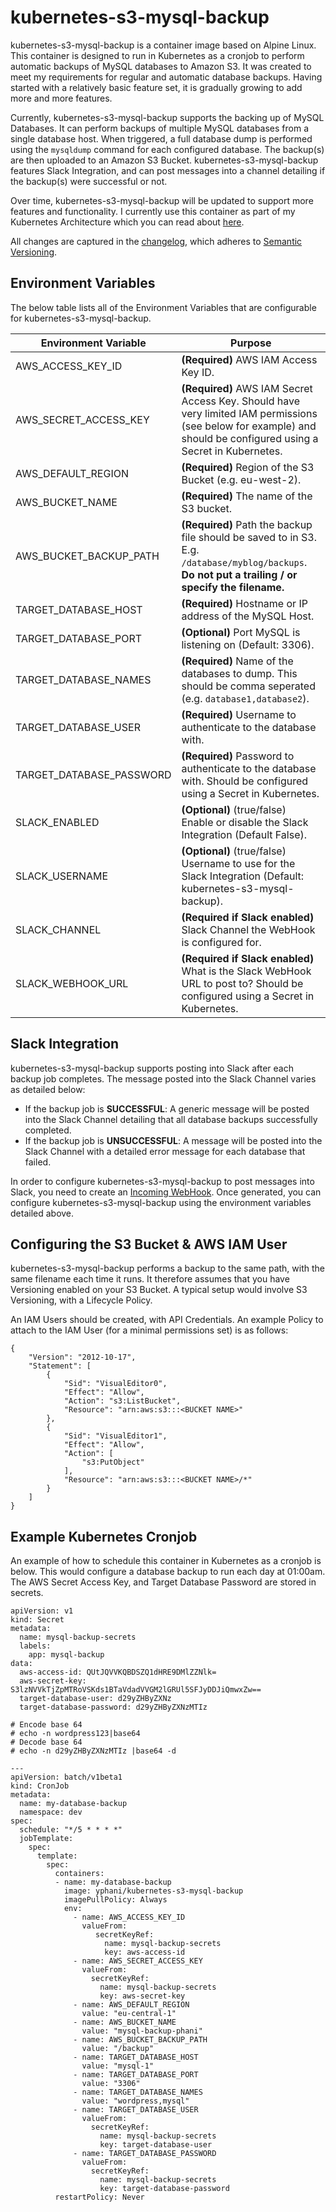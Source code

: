 # kubernetes-s3-mysql-backup

kubernetes-s3-mysql-backup is a container image based on Alpine Linux. This container is designed to run in Kubernetes as a cronjob to perform automatic backups of MySQL databases to Amazon S3. It was created to meet my requirements for regular and automatic database backups. Having started with a relatively basic feature set, it is gradually growing to add more and more features.

Currently, kubernetes-s3-mysql-backup supports the backing up of MySQL Databases. It can perform backups of multiple MySQL databases from a single database host. When triggered, a full database dump is performed using the `mysqldump` command for each configured database. The backup(s) are then uploaded to an Amazon S3 Bucket. kubernetes-s3-mysql-backup features Slack Integration, and can post messages into a channel detailing if the backup(s) were successful or not.

Over time, kubernetes-s3-mysql-backup will be updated to support more features and functionality. I currently use this container as part of my Kubernetes Architecture which you can read about [here](https://benjamin.maynard.io/this-blog-now-runs-on-kubernetes-heres-the-architecture/).

All changes are captured in the [changelog](CHANGELOG.md), which adheres to [Semantic Versioning](https://semver.org/spec/vadheres2.0.0.html).


## Environment Variables

The below table lists all of the Environment Variables that are configurable for kubernetes-s3-mysql-backup.

| Environment Variable        | Purpose                                                                                                          |
| --------------------------- |------------------------------------------------------------------------------------------------------------------|
| AWS_ACCESS_KEY_ID           | **(Required)** AWS IAM Access Key ID.                                                                            |
| AWS_SECRET_ACCESS_KEY       | **(Required)** AWS IAM Secret Access Key. Should have very limited IAM permissions (see below for example) and should be configured using a Secret in Kubernetes.                                                                                                         |
| AWS_DEFAULT_REGION          | **(Required)** Region of the S3 Bucket (e.g. eu-west-2).                                                         |
| AWS_BUCKET_NAME             | **(Required)** The name of the S3 bucket.                                                                        |
| AWS_BUCKET_BACKUP_PATH      | **(Required)** Path the backup file should be saved to in S3. E.g. `/database/myblog/backups`. **Do not put a trailing / or specify the filename.**                                                                                                        |
| TARGET_DATABASE_HOST        | **(Required)** Hostname or IP address of the MySQL Host.                                                         |
| TARGET_DATABASE_PORT        | **(Optional)** Port MySQL is listening on (Default: 3306).                                                       |
| TARGET_DATABASE_NAMES       | **(Required)** Name of the databases to dump. This should be comma seperated (e.g. `database1,database2`).       |
| TARGET_DATABASE_USER        | **(Required)** Username to authenticate to the database with.                                                    |
| TARGET_DATABASE_PASSWORD    | **(Required)** Password to authenticate to the database with. Should be configured using a Secret in Kubernetes. |
| SLACK_ENABLED               | **(Optional)** (true/false) Enable or disable the Slack Integration (Default False).                             |
| SLACK_USERNAME              | **(Optional)** (true/false) Username to use for the Slack Integration (Default: kubernetes-s3-mysql-backup).            |
| SLACK_CHANNEL               | **(Required if Slack enabled)** Slack Channel the WebHook is configured for.                                     |
| SLACK_WEBHOOK_URL           | **(Required if Slack enabled)** What is the Slack WebHook URL to post to? Should be configured using a Secret in Kubernetes.                                                                                                                                      |


## Slack Integration

kubernetes-s3-mysql-backup supports posting into Slack after each backup job completes. The message posted into the Slack Channel varies as detailed below:

* If the backup job is **SUCCESSFUL**: A generic message will be posted into the Slack Channel detailing that all database backups successfully completed.
* If the backup job is **UNSUCCESSFUL**: A message will be posted into the Slack Channel with a detailed error message for each database that failed.

In order to configure kubernetes-s3-mysql-backup to post messages into Slack, you need to create an [Incoming WebHook](https://api.slack.com/incoming-webhooks). Once generated, you can configure kubernetes-s3-mysql-backup using the environment variables detailed above.

## Configuring the S3 Bucket & AWS IAM User

kubernetes-s3-mysql-backup performs a backup to the same path, with the same filename each time it runs. It therefore assumes that you have Versioning enabled on your S3 Bucket. A typical setup would involve S3 Versioning, with a Lifecycle Policy.

An IAM Users should be created, with API Credentials. An example Policy to attach to the IAM User (for a minimal permissions set) is as follows:

```
{
    "Version": "2012-10-17",
    "Statement": [
        {
            "Sid": "VisualEditor0",
            "Effect": "Allow",
            "Action": "s3:ListBucket",
            "Resource": "arn:aws:s3:::<BUCKET NAME>"
        },
        {
            "Sid": "VisualEditor1",
            "Effect": "Allow",
            "Action": [
                "s3:PutObject"
            ],
            "Resource": "arn:aws:s3:::<BUCKET NAME>/*"
        }
    ]
}
```


## Example Kubernetes Cronjob

An example of how to schedule this container in Kubernetes as a cronjob is below. This would configure a database backup to run each day at 01:00am. The AWS Secret Access Key, and Target Database Password are stored in secrets.

```
apiVersion: v1
kind: Secret
metadata:
  name: mysql-backup-secrets
  labels:
    app: mysql-backup
data:
  aws-access-id: QUtJQVVKQBDSZQ1dHRE9DMlZZNlk=
  aws-secret-key: S3lzNVVkTjZpMTRoVSKds1BTaVdadVVGM2lGRUl5SFJyDDJiQmwxZw==
  target-database-user: d29yZHByZXNz
  target-database-password: d29yZHByZXNzMTIz

# Encode base 64
# echo -n wordpress123|base64
# Decode base 64
# echo -n d29yZHByZXNzMTIz |base64 -d

---
apiVersion: batch/v1beta1
kind: CronJob
metadata:
  name: my-database-backup
  namespace: dev
spec:
  schedule: "*/5 * * * *"
  jobTemplate:
    spec:
      template:
        spec:
          containers:
          - name: my-database-backup
            image: yphani/kubernetes-s3-mysql-backup
            imagePullPolicy: Always
            env:
              - name: AWS_ACCESS_KEY_ID
                valueFrom:
                   secretKeyRef:
                     name: mysql-backup-secrets
                     key: aws-access-id
              - name: AWS_SECRET_ACCESS_KEY
                valueFrom:
                  secretKeyRef:
                    name: mysql-backup-secrets
                    key: aws-secret-key
              - name: AWS_DEFAULT_REGION
                value: "eu-central-1"
              - name: AWS_BUCKET_NAME
                value: "mysql-backup-phani"
              - name: AWS_BUCKET_BACKUP_PATH
                value: "/backup"
              - name: TARGET_DATABASE_HOST
                value: "mysql-1"
              - name: TARGET_DATABASE_PORT
                value: "3306"
              - name: TARGET_DATABASE_NAMES
                value: "wordpress,mysql"
              - name: TARGET_DATABASE_USER
                valueFrom:
                  secretKeyRef:
                    name: mysql-backup-secrets
                    key: target-database-user
              - name: TARGET_DATABASE_PASSWORD
                valueFrom:
                  secretKeyRef:
                    name: mysql-backup-secrets
                    key: target-database-password
          restartPolicy: Never

```
